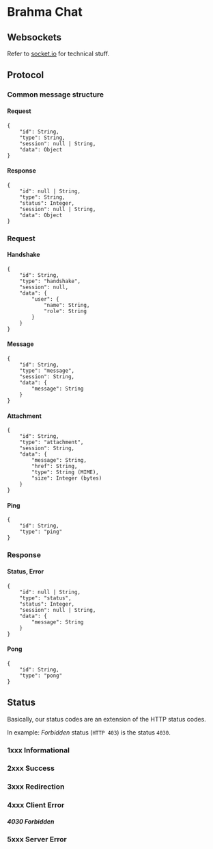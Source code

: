 # Brahma Chat
## Websockets
Refer to [socket.io](http://socket.io/) for technical stuff.

## Protocol

### Common message structure
#### Request
```
{
	"id": String,
	"type": String,
	"session": null | String,
	"data": Object
}
```
#### Response
```
{
	"id": null | String,
	"type": String,
	"status": Integer,
	"session": null | String,
	"data": Object
}
```
### Request
#### Handshake
```
{
	"id": String,
	"type": "handshake",
	"session": null,
	"data": {
		"user": {
			"name": String,
			"role": String
		}
	}
}
```
#### Message
```
{
	"id": String,
	"type": "message",
	"session": String,
	"data": {
		"message": String
	}
}
```
#### Attachment
```
{
	"id": String,
	"type": "attachment",
	"session": String,
	"data": {
		"message": String,
		"href": String,
		"type": String (MIME),
		"size": Integer (bytes)
	}
}
```
#### Ping
```
{
	"id": String,
	"type": "ping"
}
```
### Response
#### Status, Error
```
{
	"id": null | String,
	"type": "status",
	"status": Integer,
	"session": null | String,
	"data": {
		"message": String
	}
}
```
#### Pong
```
{
	"id": String,
	"type": "pong"
}
```
## Status
Basically, our status codes are an extension of the HTTP status codes.

In example: _Forbidden_ status (`HTTP 403`) is the status `4030`.

### 1xxx Informational
### 2xxx Success
### 3xxx Redirection
### 4xxx Client Error
##### 4030 Forbidden
### 5xxx Server Error